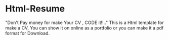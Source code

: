 # Html-Resume
"Don't Pay money for make Your CV , CODE it!!.." This is a Html template for make a CV, You can show it on online as a portfolio or you can make it a pdf format for Download. 
